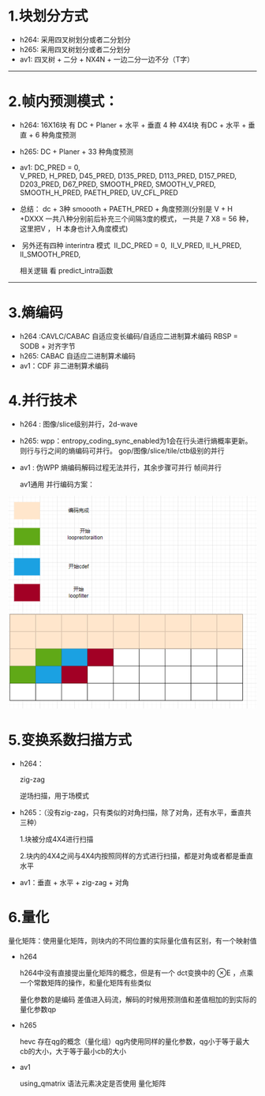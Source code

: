 # 1.块划分方式

- h264: 采用四叉树划分或者二分划分
- h265: 采用四叉树划分或者二分划分
- av1: 四叉树 + 二分 + NX4N +  一边二分一边不分（T字）

--------------------------------------------------------
# 2.帧内预测模式：

- h264:
      16X16块 有 DC + Planer + 水平 + 垂直 4 种
      4X4块  有DC + 水平 + 垂直 + 6 种角度预测

- h265: 
      DC + Planer + 33 种角度预测

- av1:
      DC_PRED = 0,  
  	V_PRED,
  	H_PRED,
  	D45_PRED,
  	D135_PRED,
  	D113_PRED,
  	D157_PRED,
  	D203_PRED,
  	D67_PRED,
  	SMOOTH_PRED,
  	SMOOTH_V_PRED,
  	SMOOTH_H_PRED,
  	PAETH_PRED,
  	UV_CFL_PRED 
-    总结： dc + 3种 smoooth + PAETH_PRED + 
              角度预测(分别是 V + H +DXXX 一共八种分别前后补充三个间隔3度的模式，
              一共是 7 X8  = 56 种，这里把V ， H 本身也计入角度模式)
- ​    另外还有四种 interintra 模式
  ​        II_DC_PRED = 0,
  ​        II_V_PRED,
  ​        II_H_PRED,
  ​        II_SMOOTH_PRED,

    相关逻辑 看 predict_intra函数 
----------------------
# 3.熵编码

- h264 :CAVLC/CABAC 自适应变长编码/自适应二进制算术编码
           RBSP = SODB + 对齐字节
- h265: CABAC 自适应二进制算术编码
- av1：CDF 非二进制算术编码


# 4.并行技术

- h264 :
      图像/slice级别并行，2d-wave

- h265: 
      wpp：entropy_coding_sync_enabled为1会在行头进行熵概率更新。则行与行之间的熵编码可并行。
      gop/图像/slice/tile/ctb级别的并行

- av1 :
     伪WPP 熵编码解码过程无法并行，其余步骤可并行
     帧间并行

     av1通用 并行编码方案：

![AV编码并行](AV编码并行.PNG)

# 5.变换系数扫描方式

- h264：

  zig-zag

  逆场扫描，用于场模式

- h265：（没有zig-zag，只有类似的对角扫描，除了对角，还有水平，垂直共三种）

   1.块被分成4X4进行扫描

   2.块内的4X4之间与4X4内按照同样的方式进行扫描，都是对角或者都是垂直水平

   

- av1：垂直 + 水平 + zig-zag + 对角

# 6.量化

 量化矩阵：使用量化矩阵，则块内的不同位置的实际量化值有区别，有一个映射值

- h264

   h264中没有直接提出量化矩阵的概念，但是有一个 dct变换中的 ⊗E ，点乘一个常数矩阵的操作，和量化矩阵有些类似

   量化参数的是编码 差值进入码流，解码的时候用预测值和差值相加的到实际的量化参数qp

  

- h265

  hevc 存在qg的概念（量化组）qg内使用同样的量化参数，qg小于等于最大cb的大小，大于等于最小cb的大小

  

- av1

  using_qmatrix 语法元素决定是否使用 量化矩阵

  
